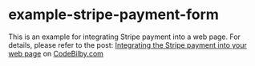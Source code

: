 # example-stripe-payment-form
This is an example for integrating Stripe payment into a web page.
For details, please refer to the post: [Integrating the Stripe payment into your web page](https://www.codebilby.com/2019/08/integrating-stripe-payment-into-your.html) on [CodeBilby.com](http://www.codebilby.com/)
